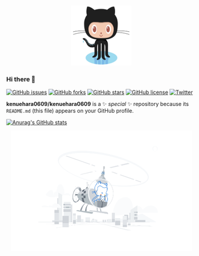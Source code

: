 
<p align="center">
<a href="https://github.com/kenuehara0609/">
    <img src="Octocat.jpg" alt="Logo" width="160" height="160">
  </a>
</p>


### Hi there 👋

[![GitHub issues](https://img.shields.io/github/issues/kenuehara0609/kenuehara0609)](https://github.com/kenuehara0609/kenuehara0609/issues)
[![GitHub forks](https://img.shields.io/github/forks/kenuehara0609/kenuehara0609)](https://github.com/kenuehara0609/kenuehara0609/network)
[![GitHub stars](https://img.shields.io/github/stars/kenuehara0609/kenuehara0609)](https://github.com/kenuehara0609/kenuehara0609/stargazers)
[![GitHub license](https://img.shields.io/github/license/kenuehara0609/kenuehara0609)](https://github.com/kenuehara0609/kenuehara0609)
[![Twitter](https://img.shields.io/twitter/url?style=social&url=https%3A%2F%2Fshields.io%2F)](https://twitter.com/intent/tweet?text=Wow:&url=https%3A%2F%2Fgithub.com%2Fkenuehara0609%2Fkenuehara0609%2F)


**kenuehara0609/kenuehara0609** is a ✨ _special_ ✨ repository because its `README.md` (this file) appears on your GitHub profile.

[![Anurag's GitHub stats](https://github-readme-stats.vercel.app/api?username=kenuehara0609)](https://github.com/anuraghazra/github-readme-stats)



<p align="center">
<a href="https://github.com/kenuehara0609/">
    <img src="profile-first-repo.svg" alt="Logo" width="480" height="320">
  </a>
</p>
